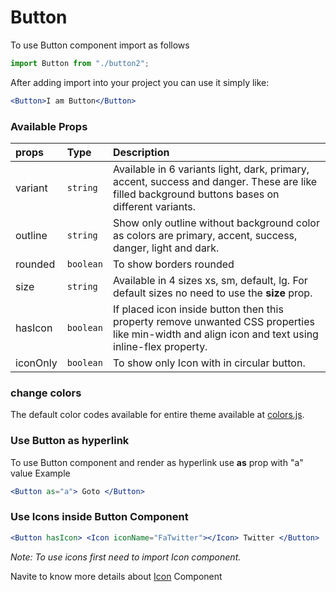 # Button

To use Button component import as follows
```jsx
import Button from "./button2";
```

After adding import into your project you can use it simply like:
```jsx
<Button>I am Button</Button>
```
### Available Props
| props             | Type      | Description |
| :------------     |:-------   | :----------------------- |
| variant           | `string`  | Available in 6 variants light, dark, primary, accent, success and danger. These are like filled background buttons bases on different variants.
| outline           | `string`  | Show only outline without background color as colors are primary, accent, success, danger, light and dark.
| rounded           | `boolean` | To show borders rounded
| size              | `string`  | Available in 4 sizes xs, sm, default, lg. For default sizes no need to use the **size** prop.
| hasIcon           | `boolean` | If placed icon inside button then this property remove unwanted CSS properties like min-width and align icon and text using inline-flex property. 
| iconOnly          | `boolean` | To show only Icon with in circular button.

### change colors

The default color codes available for entire theme available at [colors.js](../../colors.js).

### Use Button as hyperlink

To use Button component and render as hyperlink use **as** prop with "a" value
Example
```jsx
<Button as="a"> Goto </Button>
```

### Use Icons inside Button Component
```jsx
<Button hasIcon> <Icon iconName="FaTwitter"></Icon> Twitter </Button>
```
*Note: To use icons first need to import Icon component.*

Navite to know more details about [Icon](../Icon/) Component
